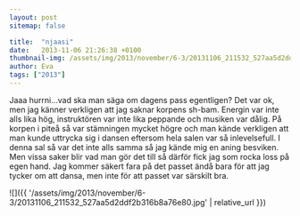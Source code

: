 ```yaml
---
layout: post
sitemap: false

title:  "njaasi"
date:   2013-11-06 21:26:38 +0100
thumbnail-img: /assets/img/2013/november/6-3/20131106_211532_527aa5d2ddf2b316b8a76e80.jpg
author: Eva
tags: ["2013"]
---
```


Jaaa hurrni...vad ska man säga om dagens pass egentligen? Det var ok, men jag känner verkligen att jag saknar korpens sh-bam. Energin var inte alls lika hög, instruktören var inte lika peppande och musiken var dålig. På korpen i piteå så var stämningen mycket högre och man kände verkligen att man kunde uttrycka sig i dansen eftersom hela salen var så inlevelsefull. I denna sal så var det inte alls samma så jag kände mig en aning besviken.  Men vissa saker blir vad man gör det till så därför fick jag som rocka loss på egen hand. Jag kommer säkert fara på det passet ändå bara för att jag tycker om att dansa, men inte för att passet var särskilt bra.

![]({{ '/assets/img/2013/november/6-3/20131106_211532_527aa5d2ddf2b316b8a76e80.jpg'  | relative_url }})

